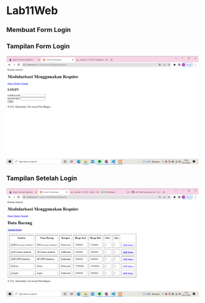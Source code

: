# Lab11Web

### Membuat Form Login 

### Tampilan Form Login
![Gambar 1](Folder/SS1.png)


### Tampilan Setelah Login
![Gambar 2](Folder/SS2.png)

